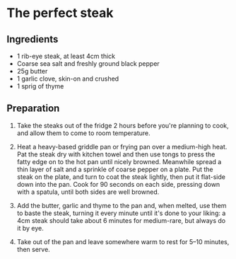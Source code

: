 The perfect steak
=================


Ingredients
-----------

- 1 rib-eye steak, at least 4cm thick
- Coarse sea salt and freshly ground black pepper
- 25g butter
- 1 garlic clove, skin-on and crushed
- 1 sprig of thyme


Preparation
-----------

1. Take the steaks out of the fridge 2 hours before you're planning to cook, and allow them to come to room temperature.

2. Heat a heavy-based griddle pan or frying pan over a medium-high heat. Pat the steak dry with kitchen towel and then use tongs to press the fatty edge on to the hot pan until nicely browned. Meanwhile spread a thin layer of salt and a sprinkle of coarse pepper on a plate. Put the steak on the plate, and turn to coat the steak lightly, then put it flat-side down into the pan. Cook for 90 seconds on each side, pressing down with a spatula, until both sides are well browned.

3. Add the butter, garlic and thyme to the pan and, when melted, use them to baste the steak, turning it every minute until it's done to your liking: a 4cm steak should take about 6 minutes for medium-rare, but always do it by eye.

4. Take out of the pan and leave somewhere warm to rest for 5–10 minutes, then serve.